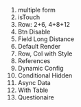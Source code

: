 1. multiple form
2. isTouch
3. Row: 2+6, 4+8+12
4. Btn Disable
5. Field Long Distance
6. Default Render
7. Row, Col with Style
8. References
9. Dynamic Config
10. Conditional Hidden
11. Async Data
12. With Table
13. Questionaire